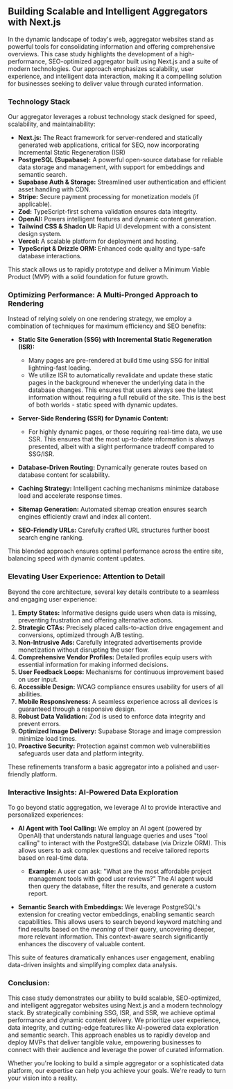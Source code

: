 ## Building Scalable and Intelligent Aggregators with Next.js

In the dynamic landscape of today's web, aggregator websites stand as powerful tools for consolidating information and offering comprehensive overviews. This case study highlights the development of a high-performance, SEO-optimized aggregator built using Next.js and a suite of modern technologies. Our approach emphasizes scalability, user experience, and intelligent data interaction, making it a compelling solution for businesses seeking to deliver value through curated information.

### Technology Stack

Our aggregator leverages a robust technology stack designed for speed, scalability, and maintainability:

*   **Next.js:** The React framework for server-rendered and statically generated web applications, critical for SEO, now incorporating Incremental Static Regeneration (ISR)
*   **PostgreSQL (Supabase):** A powerful open-source database for reliable data storage and management, with support for embeddings and semantic search.
*   **Supabase Auth & Storage:** Streamlined user authentication and efficient asset handling with CDN.
*   **Stripe:** Secure payment processing for monetization models (if applicable).
*   **Zod:** TypeScript-first schema validation ensures data integrity.
*   **OpenAI:** Powers intelligent features and dynamic content generation.
*   **Tailwind CSS & Shadcn UI:** Rapid UI development with a consistent design system.
*   **Vercel:** A scalable platform for deployment and hosting.
*   **TypeScript & Drizzle ORM:** Enhanced code quality and type-safe database interactions.

This stack allows us to rapidly prototype and deliver a Minimum Viable Product (MVP) with a solid foundation for future growth.

### Optimizing Performance: A Multi-Pronged Approach to Rendering

Instead of relying solely on one rendering strategy, we employ a combination of techniques for maximum efficiency and SEO benefits:

*   **Static Site Generation (SSG) with Incremental Static Regeneration (ISR):**
    *   Many pages are pre-rendered at build time using SSG for initial lightning-fast loading.
    *   We utilize ISR to automatically revalidate and update these static pages in the background whenever the underlying data in the database changes. This ensures that users always see the latest information without requiring a full rebuild of the site. This is the best of both worlds - static speed with dynamic updates.
*   **Server-Side Rendering (SSR) for Dynamic Content:**
    *   For highly dynamic pages, or those requiring real-time data, we use SSR. This ensures that the most up-to-date information is always presented, albeit with a slight performance tradeoff compared to SSG/ISR.

*   **Database-Driven Routing:** Dynamically generate routes based on database content for scalability.
*   **Caching Strategy:** Intelligent caching mechanisms minimize database load and accelerate response times.
*   **Sitemap Generation:** Automated sitemap creation ensures search engines efficiently crawl and index all content.
*   **SEO-Friendly URLs:** Carefully crafted URL structures further boost search engine ranking.

This blended approach ensures optimal performance across the entire site, balancing speed with dynamic content updates.

### Elevating User Experience: Attention to Detail

Beyond the core architecture, several key details contribute to a seamless and engaging user experience:

1.  **Empty States:** Informative designs guide users when data is missing, preventing frustration and offering alternative actions.
2.  **Strategic CTAs:** Precisely placed calls-to-action drive engagement and conversions, optimized through A/B testing.
3.  **Non-Intrusive Ads:** Carefully integrated advertisements provide monetization without disrupting the user flow.
4.  **Comprehensive Vendor Profiles:** Detailed profiles equip users with essential information for making informed decisions.
5.  **User Feedback Loops:** Mechanisms for continuous improvement based on user input.
6.  **Accessible Design:** WCAG compliance ensures usability for users of all abilities.
7.  **Mobile Responsiveness:** A seamless experience across all devices is guaranteed through a responsive design.
8.  **Robust Data Validation:** Zod is used to enforce data integrity and prevent errors.
9.  **Optimized Image Delivery:** Supabase Storage and image compression minimize load times.
10. **Proactive Security:** Protection against common web vulnerabilities safeguards user data and platform integrity.

These refinements transform a basic aggregator into a polished and user-friendly platform.

### Interactive Insights: AI-Powered Data Exploration

To go beyond static aggregation, we leverage AI to provide interactive and personalized experiences:

*   **AI Agent with Tool Calling:** We employ an AI agent (powered by OpenAI) that understands natural language queries and uses "tool calling" to interact with the PostgreSQL database (via Drizzle ORM). This allows users to ask complex questions and receive tailored reports based on real-time data.

    *   **Example:** A user can ask: "What are the most affordable project management tools with good user reviews?" The AI agent would then query the database, filter the results, and generate a custom report.

*   **Semantic Search with Embeddings:** We leverage PostgreSQL's extension for creating vector embeddings, enabling semantic search capabilities. This allows users to search beyond keyword matching and find results based on the *meaning* of their query, uncovering deeper, more relevant information. This context-aware search significantly enhances the discovery of valuable content.

This suite of features dramatically enhances user engagement, enabling data-driven insights and simplifying complex data analysis.

### Conclusion:

This case study demonstrates our ability to build scalable, SEO-optimized, and intelligent aggregator websites using Next.js and a modern technology stack. By strategically combining SSG, ISR, and SSR, we achieve optimal performance and dynamic content delivery. We prioritize user experience, data integrity, and cutting-edge features like AI-powered data exploration and semantic search. This approach enables us to rapidly develop and deploy MVPs that deliver tangible value, empowering businesses to connect with their audience and leverage the power of curated information.

Whether you're looking to build a simple aggregator or a sophisticated data platform, our expertise can help you achieve your goals. We're ready to turn your vision into a reality.
